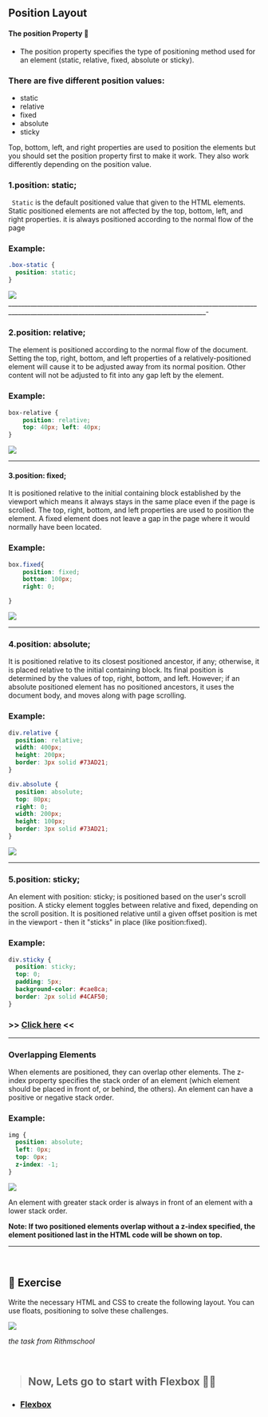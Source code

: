 ## Position Layout 

#### The position Property :vertical_traffic_light:

- The position property specifies the type of positioning method used for an element (static, relative, fixed, absolute or sticky).

### There are five different position values:

- static
- relative
- fixed
- absolute
- sticky

Top, bottom, left, and right properties are used to position the elements but you should set the position property first to make it work.
They also work differently depending on the position value.

### 1.position: static; 
``` Static``` is the default positioned value that given to the HTML elements.
Static positioned elements are not affected by the top, bottom, left, and right properties.
it is always positioned according to the normal flow of the page
### Example:
```css
.box-static {
  position: static;
}
```
![](https://i.imgur.com/fP8nzt8.png)
____________________________________________________________________________________________________________________________________________-

### 2.position: relative; 
The element is positioned according to the normal flow of the document.
Setting the top, right, bottom, and left properties of a relatively-positioned element will cause it to be adjusted away from its normal position. Other content will not be adjusted to fit into any gap left by the element.
### Example:
```css
box-relative {
    position: relative;
    top: 40px; left: 40px;
}
```
![](https://i.imgur.com/weJCVTL.png)
______________________________________________________________________________________________________________________________________________________

 #### 3.position: fixed; 
It is positioned relative to the initial containing block established by the viewport
which means it always stays in the same place even if the page is scrolled. The top, right, bottom, and left properties are used to position the element.
A fixed element does not leave a gap in the page where it would normally have been located.
### Example:
```css
box.fixed{
    position: fixed;
    bottom: 100px;
    right: 0;

}
```
![](https://i.imgur.com/9EtBfvW.png)
________________________________________________________________________________________________________________________________________________________

### 4.position: absolute;
It is positioned relative to its closest positioned ancestor, if any; otherwise, it is placed relative to the initial containing block. Its final position is determined by the values of top, right, bottom, and left.
However; if an absolute positioned element has no positioned ancestors, it uses the document body, and moves along with page scrolling.
### Example:
```css
div.relative {
  position: relative;
  width: 400px;
  height: 200px;
  border: 3px solid #73AD21;
}

div.absolute {
  position: absolute;
  top: 80px;
  right: 0;
  width: 200px;
  height: 100px;
  border: 3px solid #73AD21;
}
```
![](https://i.imgur.com/KVArL8D.png)
_________________________________________________________________________________________________________________________________________________________

### 5.position: sticky;
An element with position: sticky; is positioned based on the user's scroll position.
A sticky element toggles between relative and fixed, depending on the scroll position. It is positioned relative until a given offset position is met in the viewport - then it "sticks" in place (like position:fixed).
### Example:
```css
div.sticky {
  position: sticky;
  top: 0;
  padding: 5px;
  background-color: #cae8ca;
  border: 2px solid #4CAF50;
}
```
### >> [Click here](https://www.w3schools.com/css/tryit.asp?filename=trycss_position_sticky) <<
___________________________________________________________________________________________________________________
 ### Overlapping Elements
When elements are positioned, they can overlap other elements.
The z-index property specifies the stack order of an element (which element should be placed in front of, or behind, the others).
An element can have a positive or negative stack order.
### Example:
```css
img {
  position: absolute;
  left: 0px;
  top: 0px;
  z-index: -1;
}
```
![](https://i.imgur.com/dxPShnZ.png)

An element with greater stack order is always in front of an element with a lower stack order.

**Note: If two positioned elements overlap without a z-index specified, the element positioned last in the HTML code will be shown on top.**

______________________________________________________________________________________________________________________________________________________

<br/>

## 🔸 Exercise 


Write the necessary HTML and CSS to create the following layout. You can use floats, positioning to solve these challenges.


![](https://www.rithmschool.com/content/html_css_fundamentals/layout_mock1.png)

*the task from Rithmschool*

<br/>

> ## Now, Lets go to start with Flexbox 🏃🏃

* ### [Flexbox](./flexbox.md)

